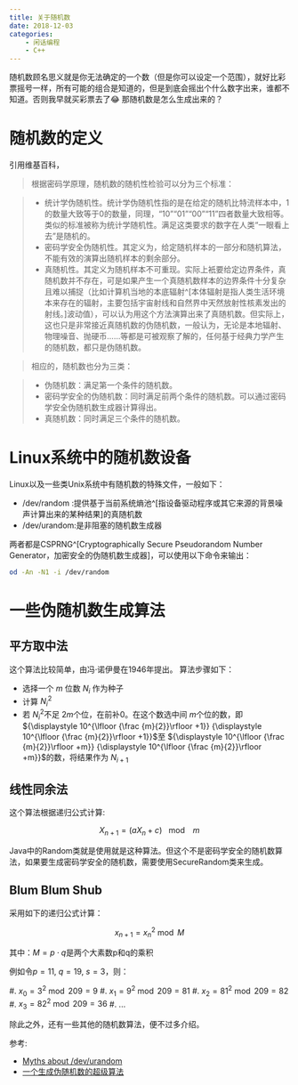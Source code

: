 ```yaml
---
title: 关于随机数
date: 2018-12-03
categories:  
    - 闲话编程
    - C++
---
```

随机数顾名思义就是你无法确定的一个数（但是你可以设定一个范围），就好比彩票摇号一样，所有可能的组合是知道的，但是到底会摇出个什么数字出来，谁都不知道。否则我早就买彩票去了😂 那随机数是怎么生成出来的？
<!--more-->

# 随机数的定义
引用维基百科，

> 根据密码学原理，随机数的随机性检验可以分为三个标准：

> * 统计学伪随机性。统计学伪随机性指的是在给定的随机比特流样本中，1的数量大致等于0的数量，同理，“10”“01”“00”“11”四者数量大致相等。类似的标准被称为统计学随机性。满足这类要求的数字在人类“一眼看上去”是随机的。
> * 密码学安全伪随机性。其定义为，给定随机样本的一部分和随机算法，不能有效的演算出随机样本的剩余部分。
> * 真随机性。其定义为随机样本不可重现。实际上衹要给定边界条件，真随机数并不存在，可是如果产生一个真随机数样本的边界条件十分复杂且难以捕捉（比如计算机当地的本底辐射^[本体辐射是指人类生活环境本来存在的辐射，主要包括宇宙射线和自然界中天然放射性核素发出的射线。]波动值），可以认为用这个方法演算出来了真随机数。但实际上，这也只是非常接近真随机数的伪随机数，一般认为，无论是本地辐射、物理噪音、抛硬币……等都是可被观察了解的，任何基于经典力学产生的随机数，都只是伪随机数。

> 相应的，随机数也分为三类：

> * 伪随机数：满足第一个条件的随机数。
> * 密码学安全的伪随机数：同时满足前两个条件的随机数。可以通过密码学安全伪随机数生成器计算得出。
> * 真随机数：同时满足三个条件的随机数。

# Linux系统中的随机数设备

Linux以及一些类Unix系统中有随机数的特殊文件，一般如下：

* /dev/random :提供基于当前系统熵池^[指设备驱动程序或其它来源的背景噪声计算出来的某种结果]的真随机数
* /dev/urandom:是非阻塞的随机数生成器

两者都是CSPRNG^[Cryptographically Secure Pseudorandom Number Generator，加密安全的伪随机数生成器]，可以使用以下命令来输出：

```bash
od -An -N1 -i /dev/random
```

# 一些伪随机数生成算法

## 平方取中法

这个算法比较简单，由冯·诺伊曼在1946年提出。 算法步骤如下：

* 选择一个 ${\displaystyle m}$ 位数 ${\displaystyle N_{i}}$ 作为种子
* 计算 ${\displaystyle N_{i}^{2}}$
* 若 ${\displaystyle N_{i}^{2}}$不足 ${\displaystyle 2m}$个位，在前补0。在这个数选中间 ${\displaystyle m}$个位的数，即 ${\displaystyle 10^{\lfloor {\frac {m}{2}}\rfloor +1}} {\displaystyle 10^{\lfloor {\frac {m}{2}}\rfloor +1}}$至 ${\displaystyle 10^{\lfloor {\frac {m}{2}}\rfloor +m}} {\displaystyle 10^{\lfloor {\frac {m}{2}}\rfloor +m}}$的数，将结果作为 ${\displaystyle N_{i+1}}$


## 线性同余法

这个算法根据递归公式计算:

$$
X_{n+1}=\left(aX_{n}+c\right)~~{\bmod {~}}~m
$$

Java中的Random类就是使用就是这种算法。但这个不是密码学安全的随机数算法，如果要生成密码学安全的随机数，需要使用SecureRandom类来生成。

## Blum Blum Shub

采用如下的递归公式计算：

$$
x_{n+1}=x_{n}^{2}{\bmod  M}
$$

其中：$M=p\cdot q$是两个大素数p和q的乘积

例如令${\displaystyle p=11}$, ${\displaystyle q=19}$, ${\displaystyle s=3}$，则：

#. ${\displaystyle x_{0}=3^{2}{\bmod 209}=9}$
#. ${\displaystyle x_{1}=9^{2}{\bmod 209}=81}$
#. ${\displaystyle x_{2}=81^{2}{\bmod 209}=82}$
#. ${\displaystyle x_{3}=82^{2}{\bmod 209}=36}$
#. ...

除此之外，还有一些其他的随机数算法，便不过多介绍。

参考: 

* [Myths about /dev/urandom](http://www.2uo.de/myths-about-urandom/)
* [一个生成伪随机数的超级算法](http://www.cnblogs.com/Geometry/archive/2011/01/25/1944582.html)
